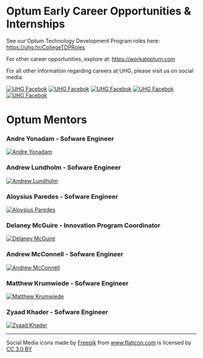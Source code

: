 # Optum Early Career Opportunities & Internships

See our Optum Technology Development Program roles here: <https://uhg.hr/CollegeTDPRoles>

For other career opportunities, explore at: <https://workatoptum.com>

For all other information regarding careers at UHG, please visit us on social media:

<a href="https://facebook.com/uhgcareers" rel="Facebook">![UHG Facebok](https://github.com/optumhack/HackIllinois2019/blob/master/Assets/facebook.png)</a>
<a href="https://Instagram.com/uhgcareers" rel="Instagram">![UHG Facebok](https://github.com/optumhack/HackIllinois2019/blob/master/Assets/instagram.png)</a>
<a href="https://uhg.hr/UHGLICompany" rel="LinkedIn">![UHG Facebok](https://github.com/optumhack/HackIllinois2019/blob/master/Assets/linkedin.png)</a>
<a href="https://twitter.com/UHGCareers" rel="Twitter">![UHG Facebok](https://github.com/optumhack/HackIllinois2019/blob/master/Assets/twitter.png)</a>
<a href="https://youtube.com/user/uhgcareers" rel="Youtube">![UHG Facebok](https://github.com/optumhack/HackIllinois2019/blob/master/Assets/youtube.png)</a>

# Optum Mentors

### Andre Yonadam - Sofware Engineer

<a href="https://www.linkedin.com/in/aloysius-paredes/" rel="Facebook">![Andre Yonadam](https://github.com/optumhack/HackIllinois2019/blob/master/Assets/ay.jpeg)</a>

### Andrew Lundholm - Sofware Engineer

<a href="https://www.linkedin.com/in/andrew-lundholm-9546b5b7/" rel="Facebook">![Andrew Lundholm](https://github.com/optumhack/HackIllinois2019/blob/master/Assets/al.jpg)</a>

### Aloysius Paredes - Sofware Engineer

<a href="https://www.linkedin.com/in/aloysius-paredes/" rel="Facebook">![Aloysius Paredes](https://github.com/optumhack/HackIllinois2019/blob/master/Assets/ap.jpeg)</a>

### Delaney McGuire - Innovation Program Coordinator

<a href="https://www.linkedin.com/in/delaney-mcguire/" rel="Facebook">![Delaney McGuire](https://github.com/optumhack/HackIllinois2019/blob/master/Assets/dm.jpeg)</a>

### Andrew McConnell - Sofware Engineer

<a href="https://www.linkedin.com/in/andrew-mcconnell-15b95468/" rel="Facebook">![Andrew McConnell](https://github.com/optumhack/HackIllinois2019/blob/master/Assets/am.jpeg)</a>

### Matthew Krumwiede - Sofware Engineer

<a href="https://www.linkedin.com/in/matthew-krumwiede/" rel="Facebook">![Matthew Krumwiede](https://github.com/optumhack/HackIllinois2019/blob/master/Assets/mk.jpeg)</a>

### Zyaad Khader - Sofware Engineer

<a href="https://www.linkedin.com/in/zyaad-khader-40b621129/" rel="Facebook">![Zyaad Khader](https://github.com/optumhack/HackIllinois2019/blob/master/Assets/zk.jpeg)</a>

---

<div>Social Media icons made by <a href="https://www.flaticon.com/authors/freepik" title="Freepik">Freepik</a> from <a href="https://www.flaticon.com/" 		    title="Flaticon">www.flaticon.com</a> is licensed by <a href="http://creativecommons.org/licenses/by/3.0/" 		    title="Creative Commons BY 3.0" target="_blank">CC 3.0 BY</a></div>
